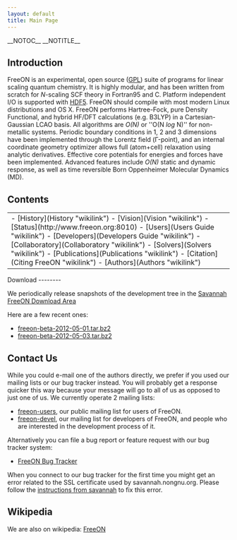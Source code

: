 ```yaml
---
layout: default
title: Main Page
---
```


\_\_NOTOC\_\_ \_\_NOTITLE\_\_

Introduction
------------

FreeON is an experimental, open source ([GPL](http://www.gnu.org/licenses/gpl.html)) suite of programs for linear scaling quantum chemistry. It is highly modular, and has been written from scratch for *N*-scaling SCF theory in Fortran95 and C. Platform independent I/O is supported with [HDF5](http://www.hdfgroup.org/HDF5/). FreeON should compile with most modern Linux distributions and OS X. FreeON performs Hartree-Fock, pure Density Functional, and hybrid HF/DFT calculations (e.g. B3LYP) in a Cartesian-Gaussian LCAO basis. All algorithms are *O(N)* or ''O(N *log* N)'' for non-metallic systems. Periodic boundary conditions in 1, 2 and 3 dimensions have been implemented through the Lorentz field (Γ-point), and an internal coordinate geometry optimizer allows full (atom+cell) relaxation using analytic derivatives. Effective core potentials for energies and forces have been implemented. Advanced features include *O(N)* static and dynamic response, as well as time reversible Born Oppenheimer Molecular Dynamics (MD).

Contents
--------

<table width="100%">
<tr>
<td>
-   [History](History "wikilink")
-   [Vision](Vision "wikilink")
-   [Status](http://www.freeon.org:8010)
-   [Users](Users Guide "wikilink")
-   [Developers](Developers Guide "wikilink")
-   [Collaboratory](Collaboratory "wikilink")
-   [Solvers](Solvers "wikilink")
-   [Publications](Publications "wikilink")
-   [Citation](Citing FreeON "wikilink")
-   [Authors](Authors "wikilink")

</td>
<td align="right">
<ohlohStats/>

</td>
</tr>
</table>
Download
--------

We periodically release snapshots of the development tree in the [Savannah FreeON Download Area](http://savannah.nongnu.org/files/?group=freeon)

Here are a few recent ones:

-   [freeon-beta-2012-05-01.tar.bz2](http://download.savannah.gnu.org/releases/freeon/freeon-beta-2012-05-01.tar.bz2)
-   [freeon-beta-2012-05-03.tar.bz2](http://download.savannah.gnu.org/releases/freeon/freeon-beta-2012-05-03.tar.bz2)

Contact Us
----------

While you could e-mail one of the authors directly, we prefer if you used our mailing lists or our bug tracker instead. You will probably get a response quicker this way because your message will go to all of us as opposed to just one of us. We currently operate 2 mailing lists:

-   [freeon-users](http://lists.nongnu.org/mailman/listinfo/freeon-users), our public mailing list for users of FreeON.
-   [freeon-devel](http://lists.nongnu.org/mailman/listinfo/freeon-devel), our mailing list for developers of FreeON, and people who are interested in the development process of it.

Alternatively you can file a bug report or feature request with our bug tracker system:

-   [FreeON Bug Tracker](https://savannah.nongnu.org/bugs/?group=freeon)

When you connect to our bug tracker for the first time you might get an error related to the SSL certificate used by savannah.nongnu.org. Please follow the [instructions from savannah](http://savannah.nongnu.org/tls/tutorial/) to fix this error.

Wikipedia
---------

We are also on wikipedia: [FreeON](http://en.wikipedia.org/wiki/FreeON)
